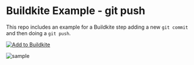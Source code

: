 # Buildkite Example - git push

This repo includes an example for a Buildkite step adding a new `git commit` and then doing a `git push`.

[![Add to Buildkite](https://buildkite.com/button.svg)](https://buildkite.com/new)

![sample](https://p198.p4.n0.cdn.getcloudapp.com/items/Jrubzlrd/Screen%20Shot%202020-04-15%20at%208.30.36%20am.png?v=cfef6d580f967d9deb4aa59c5f3779be)
